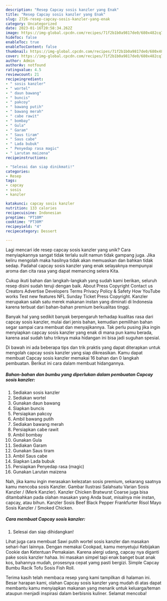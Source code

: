 ```yaml
---
description: "Resep Capcay sosis kanzler yang Enak"
title: "Resep Capcay sosis kanzler yang Enak"
slug: 2726-resep-capcay-sosis-kanzler-yang-enak
category: Uncategorized
date: 2023-01-16T20:58:34.262Z
image: https://img-global.cpcdn.com/recipes/71f2b1b0a9817de0/680x482cq70/capcay-sosis-kanzler-foto-resep-utama.jpg
hideToc: false
enableToc: true
enableTocContent: false
thumbnail: https://img-global.cpcdn.com/recipes/71f2b1b0a9817de0/680x482cq70/capcay-sosis-kanzler-foto-resep-utama.jpg
cover: https://img-global.cpcdn.com/recipes/71f2b1b0a9817de0/680x482cq70/capcay-sosis-kanzler-foto-resep-utama.jpg
author: Admin
authorAv: notfound
ratingvalue: 4.5
reviewcount: 21
recipeingredient:
- " sosis kanzler"
- " wortel"
- " daun bawang"
- " buncis"
- " pakcoy"
- " bawang putih"
- " bawang merah"
- " cabe rawit"
- " bombay"
- " Gula"
- " Garam"
- " Saus tiram"
- " Saus cabe"
- " Lada bubuk"
- " Penyedap rasa magic"
- " Larutan maizena"
recipeinstructions:

- "Selesai dan siap dinikmati!"
categories:
- Resep
tags:
- capcay
- sosis
- kanzler

katakunci: capcay sosis kanzler 
nutrition: 133 calories
recipecuisine: Indonesian
preptime: "PT10M"
cooktime: "PT30M"
recipeyield: "4"
recipecategory: Dessert

---
```





Lagi mencari ide resep capcay sosis kanzler yang unik? Cara menyiapkannya sangat tidak terlalu sulit namun tidak gampang juga. Jika keliru mengolah maka hasilnya tidak akan memuaskan dan bahkan tidak sedap. Padahal capcay sosis kanzler yang enak selayaknya mempunyai aroma dan cita rasa yang dapat memancing selera Kita.





Cukup ikuti bahan dan langkah-langkah yang sudah kami berikan, seluruh resep disini sudah teruji dengan baik. About Press Copyright Contact us Creators Advertise Developers Terms Privacy Policy &amp; Safety How YouTube works Test new features NFL Sunday Ticket Press Copyright. Kanzler merupakan salah satu merek makanan instan yang diminati di Indonesia karena terbuat dari bahan-bahan premium berkualitas tinggi.

Banyak hal yang sedikit banyak berpengaruh terhadap kualitas rasa dari capcay sosis kanzler, mulai dari jenis bahan, kemudian pemilihan bahan segar sampai cara membuat dan menyajikannya. Tak perlu pusing jika ingin menyiapkan capcay sosis kanzler yang enak di mana pun kamu berada, karena asal sudah tahu triknya maka hidangan ini bisa jadi suguhan spesial.






Di bawah ini ada beberapa tips dan trik praktis yang dapat diterapkan untuk mengolah capcay sosis kanzler yang siap dikreasikan. Kamu dapat membuat Capcay sosis kanzler memakai 16 bahan dan 0 langkah pembuatan. Berikut ini cara dalam membuat hidangannya.

<!--inarticleads1-->

##### Bahan-bahan dan bumbu yang diperlukan dalam pembuatan Capcay sosis kanzler:

1. Sediakan  sosis kanzler
1. Sediakan  wortel
1. Gunakan  daun bawang
1. Siapkan  buncis
1. Persiapkan  pakcoy
1. Ambil  bawang putih
1. Sediakan  bawang merah
1. Persiapkan  cabe rawit
1. Ambil  bombay
1. Gunakan  Gula
1. Sediakan  Garam
1. Gunakan  Saus tiram
1. Ambil  Saus cabe
1. Siapkan  Lada bubuk
1. Persiapkan  Penyedap rasa (magic)
1. Gunakan  Larutan maizena


Nah, jika kamu ingin merasakan kelezatan sosis premium, sekarang saatnya kamu mencoba sosis Kanzler. Gambar Ilustrasi Salahsatu Varian Sosis Kanzler / (Merk Kanzler). Kanzler Chicken Bratwurst Coarse juga bisa ditambahkan pada olahan masakan yang Anda buat, misalnya mie instan, capcay, atau bihun. Kanzler Sosis Beef Black Pepper Frankfurter Risol Mayo Sosis Kanzler / Smoked Chicken. 

<!--inarticleads2-->

##### Cara membuat Capcay sosis kanzler:


1. Selesai dan siap dihidangkan!

Lihat juga cara membuat Sawi putih wortel sosis kanzler dan masakan sehari-hari lainnya. Dengan memakai Cookpad, kamu menyetujui Kebijakan Cookie dan Ketentuan Pemakaian. Karena alergi udang, capcay nya diganti pake sosis kanzler hahaa. Ini masakan simpel tapi enak banget buat anak kos, bahannya mudah, prosesnya cepat yamg pasti bergizi. Simple Capcay Bumbu Racik Tofu Sosis Fish Roll. 

Terima kasih telah membaca resep yang kami tampilkan di halaman ini. Besar harapan kami, olahan Capcay sosis kanzler yang mudah di atas dapat membantu kamu menyiapkan makanan yang menarik untuk keluarga/teman ataupun menjadi inspirasi dalam berbisnis kuliner. Selamat mencoba!
